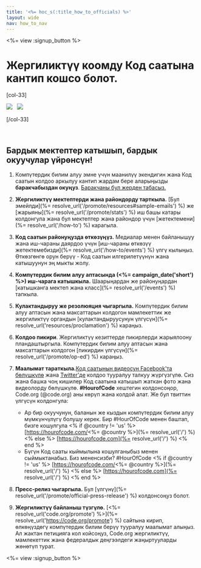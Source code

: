 ```yaml
---
title: '<%= hoc_s(:title_how_to_officials) %>'
layout: wide
nav: how_to_nav
---
```

<%= view :signup_button %>

# Жергиликтүү коомду Код саатына кантип кошсо болот.

[col-33]

![](/images/fit-275/highlight-obama.png)&nbsp;&nbsp;&nbsp;![](/images/fit-246/dan.jpg)

[/col-33]

<p style="clear:both">&nbsp;</p>

## Бардык мектептер катышып, бардык окуучулар үйрөнсүн!

1. Компүтердик билим алуу эмне үчүн маанилүү экендигин жана Код саатын колдоо аркылуу кантип жардам бере аларыңызды **баракчабыздан окуңуз**. [Баракчаны бул жерден табасыз.](/files/hoc-one-pager-public-officials-2016.pdf)

2. **Жергиликтүү мектептерди жана райондорду тарткыла.** [Бул эмейлди](%= resolve_url('/promote/resources#sample-emails') %) же [жарыяны](%= resolve_url('/promote/stats') %) иш башы катары колдонгула жана бул мектептер жана райондор үчүн [жетектемени](%= resolve_url('/how-to') %) карагыла.

3. **Код саатын районуңузда өткөзүңүз.** Медиалар менен байланышуу жана иш-чараны даярдоо үчүн [иш-чараны өткөзүү жетектемебизди](%= resolve_url('/how-to/events') %) үлгү кылыңыз. Өткөзгөнгө орун берүү - Код саатын илгерилетүүнүн жана катышуунун эң мыкты жолу.

4. **Компүтердик билим алуу аптасында (<%= campaign_date('short') %>) иш-чарага катышкыла.** Шаарыңардан же районуңардан [катышканга мектеп жана класс](%= resolve_url('/events') %) тапкыла.

5. **Кулактандыруу же резолюяция чыгаргыла.** Компүтердик билим алуу аптасын жана максаттарын колдогон мамлекеттик же жергиликтүү органдын [кулактандыруусунун үлгүсүн](%= resolve_url('resources/proclamation') %) караңыз.

6. **Колдоо пикири**. Жергиликтүү кезиттерде пикирлерди жарыялоону пландаштыргыла. Компүтердик билим алуу аптасын жана максаттарын колдогон [пикирдин үлгүсүн](%= resolve_url('/promote/op-ed') %) караңыз.

7. **Маалымат тараткыла.**[Код саатынын видеосун Facebook'та бөлүшкүлө](https://www.facebook.com/sharer/sharer.php?u=http%3A%2F%2Fhourofcode.com%2Fus) жана [Twitter'де](https://twitter.com/intent/tweet?url=http%3A%2F%2Fhourofcode.com&text=I%27m%20participating%20in%20this%20year%27s%20%23HourOfCode%2C%20are%20you%3F%20%40codeorg&original_referer=https%3A%2F%2Fwww.google.com%2Furl%3Fq%3Dhttps%253A%252F%252Ftwitter.com%252Fshare%253Fhashtags%253D%2526amp%253Brelated%253Dcodeorg%2526amp%253Btext%253DI%252527m%252Bparticipating%252Bin%252Bthis%252Byear%252527s%252B%252523HourOfCode%25252C%252Bare%252Byou%25253F%252B%252540codeorg%2526amp%253Burl%253Dhttp%25253A%25252F%25252Fhourofcode.com%26sa%3DD%26sntz%3D1%26usg%3DAFQjCNE1GLTUbKZfMlEh9Aj5w0iswz6PYQ&related=codeorg&hashtags=) колдоо тууралуу талкуу жүргүзгүлө. Сиз жана башка чоң кишилер Код саатына катышып жаткан фото жана видеолорду бөлүшкүлө. **#HourofCode** хештегин колдонсоңор, Code.org (@code.org) аны көрүп жана колдой алат. Же бул твиттин үлгүсүн колдонгула:
    
    - Ар бир окуучунун, баланын же кыздын компүтердик билим алуу мүмкүнчүлүгү болушу керек. Бир #HourOfCode менен баштап, бизге кошулгула <% if @country != 'us' %> [https://hourofcode.com/<%= @country %>](%= resolve_url('/') %) <% else %> [https://hourofcode.com](%= resolve_url('/') %) <% end %>
    - Бүгүн Код сааты кыймылына кошулганыбыз менен сыймыктанабыз. Биз мененсизби? #HourOfCode <% if @country != 'us' %> [https://hourofcode.com/<%= @country %>](%= resolve_url('/') %) <% else %> [https://hourofcode.com](%= resolve_url('/') %) <% end %>   
          
        

8. **Пресс-релиз чыгаргыла.** Бул [үлгүнү](%= resolve_url('/promote/official-press-release') %) колдонсоңуз болот.

9. **Жергиликтүү байланыш түзгүлө.** [<%= resolve_url('code.org/promote') %>](%= resolve_url('https://code.org/promote') %) сайтына кирип, өлкөңүздөгү компүтердик билим берүү тууралуу маалымат алыңыз. Ал жактан петицияга кол койсоңуз, Code.org жергиликтүү, мамлекеттик жана федералдык деңгээлдеги жаңыртууларды жөнөтүп турат.

<%= view :signup_button %>